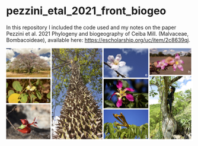 # pezzini_etal_2021_front_biogeo
In this repository I included the code used and my notes on the paper Pezzini et al. 2021 Phylogeny and biogeography of Ceiba Mill. (Malvaceae, Bombacoideae), available here: https://escholarship.org/uc/item/2c8639qj. 


![alt text](https://github.com/fpezzini/pezzini_etal_2021_front_biogeo/blob/main/species_plate_fig.jpg?raw=true)






